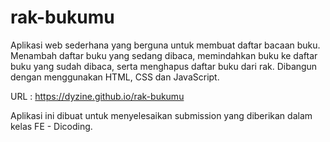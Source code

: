 # rak-bukumu
Aplikasi web sederhana yang berguna untuk membuat daftar bacaan buku. Menambah daftar buku yang sedang dibaca, memindahkan buku ke daftar buku yang sudah dibaca, serta menghapus daftar buku dari rak. 
Dibangun dengan menggunakan HTML, CSS dan JavaScript. 

URL : https://dyzine.github.io/rak-bukumu

Aplikasi ini dibuat untuk menyelesaikan submission yang diberikan dalam kelas FE - Dicoding.
